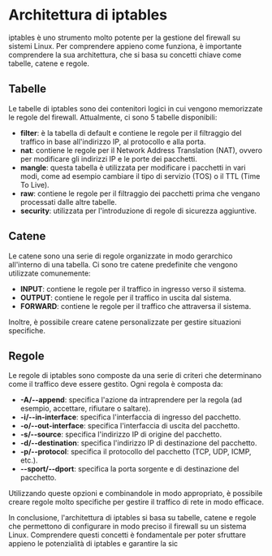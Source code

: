 # Architettura di iptables

iptables è uno strumento molto potente per la gestione del firewall su sistemi Linux. Per comprendere appieno come funziona, è importante comprendere la sua architettura, che si basa su concetti chiave come tabelle, catene e regole.

## Tabelle
Le tabelle di iptables sono dei contenitori logici in cui vengono memorizzate le regole del firewall. Attualmente, ci sono 5 tabelle disponibili:
- **filter**: è la tabella di default e contiene le regole per il filtraggio del traffico in base all'indirizzo IP, al protocollo e alla porta.
- **nat**: contiene le regole per il Network Address Translation (NAT), ovvero per modificare gli indirizzi IP e le porte dei pacchetti.
- **mangle**: questa tabella è utilizzata per modificare i pacchetti in vari modi, come ad esempio cambiare il tipo di servizio (TOS) o il TTL (Time To Live).
- **raw**: contiene le regole per il filtraggio dei pacchetti prima che vengano processati dalle altre tabelle.
- **security**: utilizzata per l'introduzione di regole di sicurezza aggiuntive.

## Catene
Le catene sono una serie di regole organizzate in modo gerarchico all'interno di una tabella. Ci sono tre catene predefinite che vengono utilizzate comunemente:
- **INPUT**: contiene le regole per il traffico in ingresso verso il sistema.
- **OUTPUT**: contiene le regole per il traffico in uscita dal sistema.
- **FORWARD**: contiene le regole per il traffico che attraversa il sistema.

Inoltre, è possibile creare catene personalizzate per gestire situazioni specifiche.

## Regole
Le regole di iptables sono composte da una serie di criteri che determinano come il traffico deve essere gestito. Ogni regola è composta da:
- **-A/--append**: specifica l'azione da intraprendere per la regola (ad esempio, accettare, rifiutare o saltare).
- **-i/--in-interface**: specifica l'interfaccia di ingresso del pacchetto.
- **-o/--out-interface**: specifica l'interfaccia di uscita del pacchetto.
- **-s/--source**: specifica l'indirizzo IP di origine del pacchetto.
- **-d/--destination**: specifica l'indirizzo IP di destinazione del pacchetto.
- **-p/--protocol**: specifica il protocollo del pacchetto (TCP, UDP, ICMP, etc.).
- **--sport/--dport**: specifica la porta sorgente e di destinazione del pacchetto.

Utilizzando queste opzioni e combinandole in modo appropriato, è possibile creare regole molto specifiche per gestire il traffico di rete in modo efficace.

In conclusione, l'architettura di iptables si basa su tabelle, catene e regole che permettono di configurare in modo preciso il firewall su un sistema Linux. Comprendere questi concetti è fondamentale per poter sfruttare appieno le potenzialità di iptables e garantire la sic